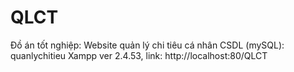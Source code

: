 # QLCT
Đồ án tốt nghiệp: Website quản lý chi tiêu cá nhân
  CSDL (mySQL): quanlychitieu
  Xampp ver 2.4.53, link: http://localhost:80/QLCT
